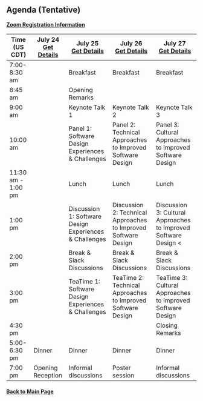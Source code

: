 
## Agenda (Tentative)

[**Zoom Registration Information**]()

| **Time (US CDT)**| **July 24** <br> [**Get Details**](Agenda-Day-0.md) | **July 25** <br> [**Get Details**](Agenda-Day-1.md) | **July 26** <br> [**Get Details**](Agenda-Day-2.md) | **July 27** <br> [**Get Details**](Agenda-Day-3.md) |
|---|---|---|---|---|
| 7:00-8:30 am | | Breakfast | Breakfast | Breakfast |
| 8:45 am  | | Opening Remarks | | |
| 9:00 am  | | Keynote Talk 1 | Keynote Talk 2 | Keynote Talk 3 | 
| 10:00 am | | Panel 1: Software Design Experiences & Challenges | Panel 2: Technical Approaches to Improved Software Design | Panel 3: Cultural Approaches to Improved Software Design |
| 11:30 am - 1:00 pm | | Lunch | Lunch | Lunch |
| 1:00 pm | | Discussion 1: Software Design Experiences & Challenges | Discussion 2: Technical Approaches to Improved Software Design | Discussion 3: Cultural Approaches to Improved Software Design < |
| 2:00 pm | | Break & <br> Slack Discussions | Break & <br> Slack Discussions | Break & <br> Slack Discussions |
| 3:00 pm | | TeaTime 1: Software Design Experiences & Challenges | TeaTime 2: Technical Approaches to Improved Software Design | TeaTime 3: Cultural Approaches to Improved Software Design |
| 4:30 pm | | | | Closing Remarks |
|5:00-6:30 pm | Dinner | Dinner | Dinner | Dinner |
| 7:00 pm | Opening Reception | Informal discussions | Poster session | Informal discussions| 


#### [Back to Main Page](index.md)
